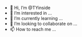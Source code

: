 - 👋 Hi, I’m @TYinside
- 👀 I’m interested in ...
- 🌱 I’m currently learning ...
- 💞️ I’m looking to collaborate on ...
- 📫 How to reach me ...

<!---
TYinside/TYinside is a ✨ special ✨ repository because its `README.md` (this file) appears on your GitHub profile.
You can click the Preview link to take a look at your changes.
--->
